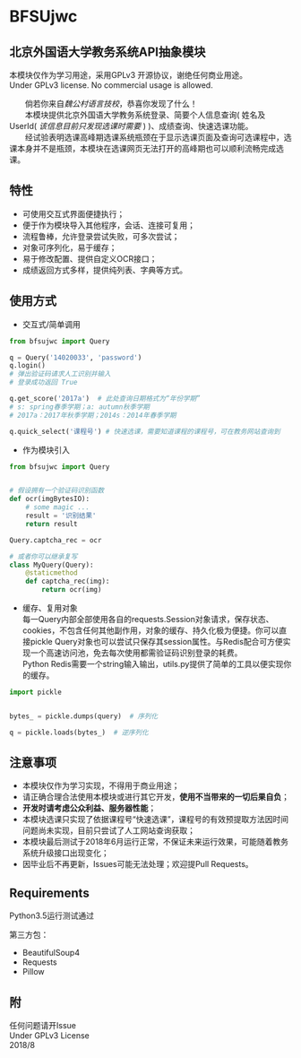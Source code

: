 # BFSUjwc
## 北京外国语大学教务系统API抽象模块  
本模块仅作为学习用途，采用GPLv3 开源协议，谢绝任何商业用途。  
Under GPLv3 license. No commercial usage is allowed.  

&emsp;&emsp;倘若你来自*魏公村语言技校*，恭喜你发现了什么！  
&emsp;&emsp;本模块提供北京外国语大学教务系统登录、简要个人信息查询( 姓名及UserId( *该信息目前只发现选课时需要* ) )、成绩查询、快速选课功能。  
&emsp;&emsp;经试验表明选课高峰期选课系统瓶颈在于显示选课页面及查询可选课程中，选课本身并不是瓶颈，本模块在选课网页无法打开的高峰期也可以顺利流畅完成选课。

## 特性
- 可使用交互式界面便捷执行；
- 便于作为模块导入其他程序，会话、连接可复用；
- 流程鲁棒，允许登录尝试失败，可多次尝试；
- 对象可序列化，易于缓存；
- 易于修改配置、提供自定义OCR接口；
- 成绩返回方式多样，提供纯列表、字典等方式。

## 使用方式
- 交互式/简单调用
```python
from bfsujwc import Query

q = Query('14020033', 'password')
q.login()
# 弹出验证码请求人工识别并输入
# 登录成功返回 True

q.get_score('2017a')  # 此处查询日期格式为“年份学期”
# s: spring春季学期；a: autumn秋季学期
# 2017a：2017年秋季学期；2014s：2014年春季学期

q.quick_select('课程号') # 快速选课，需要知道课程的课程号，可在教务网站查询到
```
- 作为模块引入
```python
from bfsujwc import Query


# 假设拥有一个验证码识别函数
def ocr(imgBytesIO):
    # some magic ...
    result = '识别结果'
    return result

Query.captcha_rec = ocr

# 或者你可以继承复写
class MyQuery(Query):
    @staticmethod
    def captcha_rec(img):
        return ocr(img)
```
- 缓存、复用对象  
每一Query内部全部使用各自的requests.Session对象请求，保存状态、cookies，不包含任何其他副作用，对象的缓存、持久化极为便捷。你可以直接pickle Query对象也可以尝试只保存其session属性。与Redis配合可方便实现一个高速访问池，免去每次使用都需验证码识别登录的耗费。  
Python Redis需要一个string输入输出，utils.py提供了简单的工具以便实现你的缓存。
```python
import pickle


bytes_ = pickle.dumps(query)  # 序列化

q = pickle.loads(bytes_)  # 逆序列化
```

## 注意事项
- 本模块仅作为学习实现，不得用于商业用途；
- 请正确合理合法使用本模块或进行其它开发，**使用不当带来的一切后果自负**；
- **开发时请考虑公众利益、服务器性能**；
- 本模块选课只实现了依据课程号“快速选课”，课程号的有效预提取方法因时间问题尚未实现，目前只尝试了人工网站查询获取；
- 本模块最后测试于2018年6月运行正常，不保证未来运行效果，可能随着教务系统升级接口出现变化；
- 因毕业后不再更新，Issues可能无法处理；欢迎提Pull Requests。

## Requirements
Python3.5运行测试通过  

第三方包：
- BeautifulSoup4
- Requests
- Pillow

## 附
任何问题请开Issue  
Under GPLv3 License  
2018/8